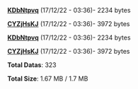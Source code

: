 [**KDbNtpvq**](/data/KDbNtpvq.txt) (17/12/22 - 03:36)- 2234 bytes

[**CYZjHsKJ**](/data/CYZjHsKJ.txt) (17/12/22 - 03:36)- 3972 bytes

[**KDbNtpvq**](/data/KDbNtpvq.txt) (17/12/22 - 03:36)- 2234 bytes

[**CYZjHsKJ**](/data/CYZjHsKJ.txt) (17/12/22 - 03:36)- 3972 bytes

**Total Datas**: 323

**Total Size**: 1.67 MB / 1.7 MB